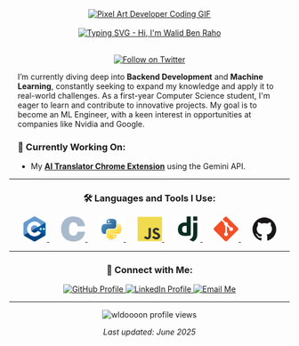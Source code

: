 <div align="center">
  <a href="https://github.com/wldoooon">
    <img src="https://media0.giphy.com/media/v1.Y2lkPTc5MGI3NjExc2Yydm4weDhhNWtidjJkNm96c2c0OXU1N2Jseng0Z3U0Z2c0OHZ2ZCZlcD12MV9pbnRlcm5hbF9naWZfYnlfaWQmY3Q9Zw/pVGsAWjzvXcZW4ZBTE/giphy.gif" alt="Pixel Art Developer Coding GIF" width="450" /> 
    </a>
</div>

<br />

<div align="center">
  <a href="https://git.io/typing-svg">
    <img src="https://readme-typing-svg.demolab.com?font=Inter&weight=700&size=30&pause=1000&color=16537e&center=true&vCenter=true&width=500&lines=Hi+%F0%9F%91%8B%2C+I'm+Walid+Ben+Raho!;First+Year+CS+Student" alt="Typing SVG - Hi, I'm Walid Ben Raho" />
  </a>
</div>

<br />

<p align="center">
  <a href="https://twitter.com/your_twitter_username" target="_blank"> <img src="https://img.shields.io/twitter/follow/your_twitter_username?logo=twitter&style=for-the-badge&label=Follow%20Me&color=1DA1F2" alt="Follow on Twitter"/>
  </a>
</p>

<div align="left" style="max-width: 800px; margin: auto; padding: 0 15px;">
  <p>
     I’m currently diving deep into <strong>Backend Development</strong> and <strong>Machine Learning</strong>, constantly seeking to expand my knowledge and apply it to real-world challenges. As a first-year Computer Science student, I'm eager to learn and contribute to innovative projects. My goal is to become an ML Engineer, with a keen interest in opportunities at companies like Nvidia and Google.
  </p>

  <h3>🚀 Currently Working On:</h3>
  <ul>
    <li>My <a href="https://github.com/wldoooon/YOUR_AI_TRANSLATOR_REPO_NAME_HERE"><strong>AI Translator Chrome Extension</strong></a> using the Gemini API.</li>
  </ul>
</div>

---

<h3 align="center">🛠️ Languages and Tools I Use:</h3>
<p align="center"> 
  <a href="https://isocpp.org/" target="_blank" rel="noreferrer" style="margin: 10px;">
    <img src="https://raw.githubusercontent.com/devicons/devicon/master/icons/cplusplus/cplusplus-original.svg" alt="C++" width="45" height="45"/>
  </a>
  <a href="https://en.wikipedia.org/wiki/C_(programming_language)" target="_blank" rel="noreferrer" style="margin: 10px;">
    <img src="https://raw.githubusercontent.com/devicons/devicon/master/icons/c/c-original.svg" alt="C" width="45" height="45"/>
  </a>
  <a href="https://www.python.org" target="_blank" rel="noreferrer" style="margin: 10px;">
    <img src="https://raw.githubusercontent.com/devicons/devicon/master/icons/python/python-original.svg" alt="Python" width="45" height="45"/>
  </a>
  <a href="https://developer.mozilla.org/en-US/docs/Web/JavaScript" target="_blank" rel="noreferrer" style="margin: 10px;">
    <img src="https://raw.githubusercontent.com/devicons/devicon/master/icons/javascript/javascript-original.svg" alt="JavaScript" width="45" height="45"/>
  </a>
  <a href="https://www.djangoproject.com/" target="_blank" rel="noreferrer" style="margin: 10px;">
    <img src="https://raw.githubusercontent.com/devicons/devicon/develop/icons/django/django-plain.svg" alt="Django" width="45" height="45"/>
  </a>
  <a href="https://git-scm.com/" target="_blank" rel="noreferrer" style="margin: 10px;">
    <img src="https://raw.githubusercontent.com/devicons/devicon/master/icons/git/git-original.svg" alt="Git" width="45" height="45"/>
  </a>
  <a href="https://github.com/" target="_blank" rel="noreferrer" style="margin: 10px;">
    <img src="https://raw.githubusercontent.com/devicons/devicon/master/icons/github/github-original.svg" alt="GitHub" width="45" height="45"/>
  </a>
</p>

---

<h3 align="center">🔗 Connect with Me:</h3>
<p align="center">
  <a href="https://github.com/wldoooon" target="_blank">
    <img src="https://img.shields.io/badge/GitHub-wldoooon-181717?style=for-the-badge&logo=github&logoColor=white" alt="GitHub Profile"/>
  </a>
  <a href="https://www.linkedin.com/in/walid-benraho/" target="_blank"> <img src="https://img.shields.io/badge/LinkedIn-Profile-0A66C2?style=for-the-badge&logo=linkedin&logoColor=white" alt="LinkedIn Profile"/>
  </a>
  <a href="mailto:walid.benraho005@gmail.com"> <img src="https://img.shields.io/badge/Email-Contact_Me-D14836?style=for-the-badge&logo=gmail&logoColor=white" alt="Email Me"/>
  </a>
  </p>

---

<div align="center">
  <img src="https://komarev.com/ghpvc/?username=wldoooon&label=Profile%20Visitors&color=20C20E&style=flat-square" alt="wldoooon profile views"/>
</div>

<p align="center">
  <em>Last updated: June 2025</em> </p>
